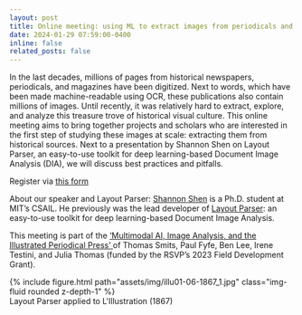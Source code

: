 ```yaml
---
layout: post
title: Online meeting: using ML to extract images from periodicals and newspapers
date: 2024-01-29 07:59:00-0400
inline: false
related_posts: false
---
```


In the last decades, millions of pages from historical newspapers, periodicals, and magazines have been digitized. Next to words, which have been made machine-readable using OCR, these publications also contain millions of images. Until recently, it was relatively hard to extract, explore, and analyze this treasure trove of historical visual culture. This online meeting aims to bring together projects and scholars who are interested in the first step of studying these images at scale: extracting them from historical sources. Next to a presentation by Shannon Shen on Layout Parser, an easy-to-use toolkit for deep learning-based Document Image Analysis (DIA), we will discuss best practices and pitfalls.

Register via <a href="https://forms.gle/W6sFHffFu8SRHwyW8 ">this form</a>

About our speaker and Layout Parser: <a href="https://www.szj.io/">Shannon Shen</a> is a Ph.D. student at MIT’s CSAIL. He previously was the lead developer of <a href="https://layout-parser.github.io/">Layout Parser</a>: an easy-to-use toolkit for deep learning-based Document Image Analysis.

This meeting is part of the <a href="https://tpsmi.github.io/news/announcement_3/">‘Multimodal AI, Image Analysis, and the Illustrated Periodical Press’ </a> of Thomas Smits, Paul Fyfe, Ben Lee, Irene Testini, and Julia Thomas (funded by the RSVP’s 2023 Field Development Grant).


<div class="row mt-3">
    <div class="col-sm mt-3 mt-md-0">
        {% include figure.html path="assets/img/illu01-06-1867_1.jpg" class="img-fluid rounded z-depth-1" %}
    </div>
</div>
<div class="caption">
   Layout Parser applied to L'Illustration (1867)
</div>
